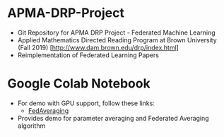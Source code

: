 # APMA-DRP-Project
 * Git Repository for APMA DRP Project - Federated Machine Learning
 * Applied Mathematics Directed Reading Program at Brown University (Fall 2019) [http://www.dam.brown.edu/drp/index.html]
 * Reimplementation of Federated Learning Papers

# Google Colab Notebook
 * For demo with GPU support, follow these links: 
   - [FedAveraging](https://colab.research.google.com/drive/1p98m12ID-czEL2WyJSN1YI2tTExz71H3)
 * Provides demo for parameter averaging and Federated Averaging algorithm
 
